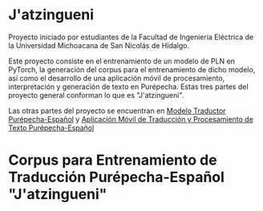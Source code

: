 # J'atzingueni
Proyecto iniciado por estudiantes de la Facultad de Ingeniería Eléctrica de la Universidad Michoacana de San Nicolás de Hidalgo.

Este proyecto consiste en el entrenamiento de un modelo de PLN en PyTorch, la generación del corpus para el entrenamiento de dicho modelo, así como el desarrollo de una aplicación móvil de procesamiento, interpretación y generación de texto en Purépecha. Estas tres partes del proyecto general conforman lo que es "J'atzingueni".

Las otras partes del proyecto se encuentran en [Modelo Traductor Purépecha-Español](https://github.com/BAPE77/modelo-traductor-purepecha-espaniol-jatzingueni.git) y [Aplicación Móvil de Traducción y Procesamiento de Texto Purépecha-Español](https://github.com/FerFabianReyes/proyectoIA.git)

# Corpus para Entrenamiento de Traducción Purépecha-Español "J'atzingueni"
